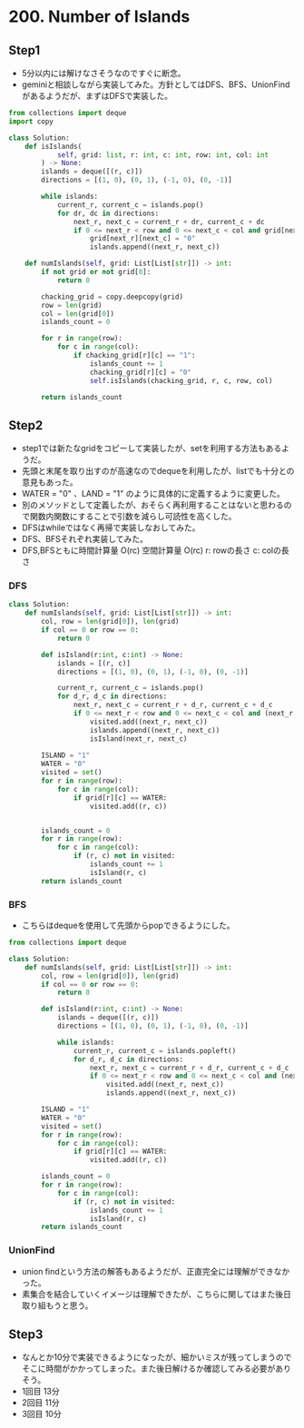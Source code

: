 # 200. Number of Islands

## Step1

- 5分以内には解けなさそうなのですぐに断念。
- geminiと相談しながら実装してみた。方針としてはDFS、BFS、UnionFindがあるようだが、まずはDFSで実装した。

```python
from collections import deque
import copy

class Solution:
    def isIslands(
            self, grid: list, r: int, c: int, row: int, col: int
        ) -> None:
        islands = deque([(r, c)])
        directions = [(1, 0), (0, 1), (-1, 0), (0, -1)]

        while islands:
            current_r, current_c = islands.pop()
            for dr, dc in directions:
                next_r, next_c = current_r + dr, current_c + dc
                if 0 <= next_r < row and 0 <= next_c < col and grid[next_r][next_c] == "1":
                    grid[next_r][next_c] = "0"
                    islands.append((next_r, next_c))

    def numIslands(self, grid: List[List[str]]) -> int:
        if not grid or not grid[0]:
            return 0

        chacking_grid = copy.deepcopy(grid)
        row = len(grid)
        col = len(grid[0])
        islands_count = 0

        for r in range(row):
            for c in range(col):
                if chacking_grid[r][c] == "1":
                    islands_count += 1
                    chacking_grid[r][c] = "0"
                    self.isIslands(chacking_grid, r, c, row, col)

        return islands_count

```

## Step2

- step1では新たなgridをコピーして実装したが、setを利用する方法もあるようだ。
- 先頭と末尾を取り出すのが高速なのでdequeを利用したが、listでも十分との意見もあった。
- WATER = "0" 、LAND = "1" のように具体的に定義するように変更した。
- 別のメソッドとして定義したが、おそらく再利用することはないと思わるので関数内関数にすることで引数を減らし可読性を高くした。
- DFSはwhileではなく再帰で実装しなおしてみた。
- DFS、BFSそれぞれ実装してみた。
- DFS,BFSともに時間計算量 O(rc) 空間計算量 O(rc) r: rowの長さ c: colの長さ

### DFS

```python
class Solution:
    def numIslands(self, grid: List[List[str]]) -> int:
        col, row = len(grid[0]), len(grid)
        if col == 0 or row == 0:
            return 0

        def isIsland(r:int, c:int) -> None:
            islands = [(r, c)]
            directions = [(1, 0), (0, 1), (-1, 0), (0, -1)]

            current_r, current_c = islands.pop()
            for d_r, d_c in directions:
                next_r, next_c = current_r + d_r, current_c + d_c
                if 0 <= next_r < row and 0 <= next_c < col and (next_r, next_c) not in visited:
                    visited.add((next_r, next_c))
                    islands.append((next_r, next_c))
                    isIsland(next_r, next_c)
                    
        ISLAND = "1"
        WATER = "0"
        visited = set()
        for r in range(row):
            for c in range(col):
                if grid[r][c] == WATER:
                    visited.add((r, c))


        islands_count = 0
        for r in range(row):
            for c in range(col):
                if (r, c) not in visited:
                    islands_count += 1
                    isIsland(r, c)
        return islands_count
```

### BFS

- こちらはdequeを使用して先頭からpopできるようにした。

```python
from collections import deque

class Solution:
    def numIslands(self, grid: List[List[str]]) -> int:
        col, row = len(grid[0]), len(grid)
        if col == 0 or row == 0:
            return 0

        def isIsland(r:int, c:int) -> None:
            islands = deque([(r, c)])
            directions = [(1, 0), (0, 1), (-1, 0), (0, -1)]

            while islands:
                current_r, current_c = islands.popleft()
                for d_r, d_c in directions:
                    next_r, next_c = current_r + d_r, current_c + d_c
                    if 0 <= next_r < row and 0 <= next_c < col and (next_r, next_c) not in visited:
                        visited.add((next_r, next_c))
                        islands.append((next_r, next_c))

        ISLAND = "1"
        WATER = "0"
        visited = set()
        for r in range(row):
            for c in range(col):
                if grid[r][c] == WATER:
                    visited.add((r, c))

        islands_count = 0
        for r in range(row):
            for c in range(col):
                if (r, c) not in visited:
                    islands_count += 1
                    isIsland(r, c)
        return islands_count

```

### UnionFind

- union findという方法の解答もあるようだが、正直完全には理解ができなかった。
- 素集合を結合していくイメージは理解できたが、こちらに関してはまた後日取り組もうと思う。

## Step3

- なんとか10分で実装できるようになったが、細かいミスが残ってしまうのでそこに時間がかかってしまった。また後日解けるか確認してみる必要がありそう。
- 1回目 13分
- 2回目 11分
- 3回目 10分
